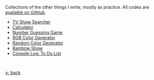 Collections of the other things I write, mostly as practice. All codes are [available on GitHub](https://github.com/mufidu/others).

-   [TV Show Searcher](https://mufidu.github.io/others/tvshow-search)
-   [Calculator](https://mufidu.github.io/others/calculator)
-   [Number Guessing Game](https://mufidu.github.io/others/number-guessing-game)
-   [RGB Color Generator](https://mufidu.github.io/others/rgb-color-generator)
-   [Random Color Generator](https://mufidu.github.io/others/random-color-generator)
-   [Rainbow Show](https://mufidu.github.io/others/rainbow-show)
-   [Console Log: To Do List](https://mufidu.github.io/others/console-todolist)

<br>

<a href="https://mufidu.github.io">&larr; back</a>
